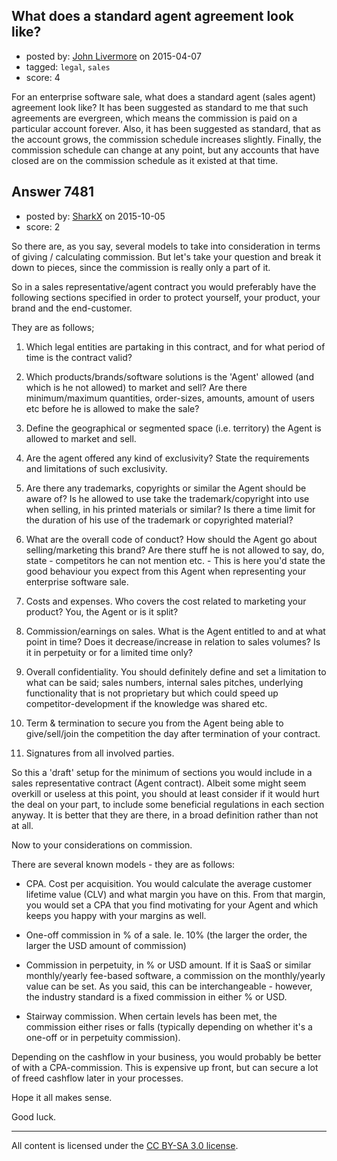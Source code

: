 ## What does a standard agent agreement look like?

- posted by: [John Livermore](https://stackexchange.com/users/44686/john-livermore) on 2015-04-07
- tagged: `legal`, `sales`
- score: 4

<p>For an enterprise software sale, what does a standard agent (sales agent) agreement look like?  It has been suggested as standard to me that such agreements are evergreen, which means the commission is paid on a particular account forever.  Also, it has been suggested as standard, that as the account grows, the commission schedule increases slightly.  Finally, the commission schedule can change at any point, but any accounts that have closed are on the commission schedule as it existed at that time.</p>



## Answer 7481

- posted by: [SharkX](https://stackexchange.com/users/7061730/sharkx) on 2015-10-05
- score: 2

<p>So there are, as you say, several models to take into consideration in terms of giving / calculating commission. But let's take your question and break it down to pieces, since the commission is really only a part of it.</p>

<p>So in a sales representative/agent contract you would preferably have the following sections specified in order to protect yourself, your product, your brand and the end-customer.</p>

<p>They are as follows;</p>

<ol>
<li><p>Which legal entities are partaking in this contract, and for what period of time is the contract valid?</p></li>
<li><p>Which products/brands/software solutions is the 'Agent' allowed (and which is he not allowed) to market and sell? Are there minimum/maximum quantities, order-sizes, amounts, amount of users etc before he is allowed to make the sale?</p></li>
<li><p>Define the geographical or segmented space (i.e. territory) the Agent is allowed to market and sell.</p></li>
<li><p>Are the agent offered any kind of exclusivity? State the requirements and limitations of such exclusivity.</p></li>
<li><p>Are there any trademarks, copyrights or similar the Agent should be aware of? Is he allowed to use take the trademark/copyright into use when selling, in his printed materials or similar? Is there a time limit for the duration of his use of the trademark or copyrighted material?</p></li>
<li><p>What are the overall code of conduct? How should the Agent go about selling/marketing this brand? Are there stuff he is not allowed to say, do, state - competitors he can not mention etc. - This is here you'd state the good behaviour you expect from this Agent when representing your enterprise software sale.</p></li>
<li><p>Costs and expenses. Who covers the cost related to marketing your product? You, the Agent or is it split?</p></li>
<li><p>Commission/earnings on sales. What is the Agent entitled to and at what point in time? Does it decrease/increase in relation to sales volumes? Is it in perpetuity or for a limited time only?</p></li>
<li><p>Overall confidentiality. You should definitely define and set a limitation to what can be said; sales numbers, internal sales pitches, underlying functionality that is not proprietary but which could speed up competitor-development if the knowledge was shared etc.</p></li>
<li><p>Term &amp; termination to secure you from the Agent being able to give/sell/join the competition the day after termination of your contract. </p></li>
<li><p>Signatures from all involved parties.</p></li>
</ol>

<p>So this a 'draft' setup for the minimum of sections you would include in a sales representative contract (Agent contract). Albeit some might seem overkill or useless at this point, you should at least consider if it would hurt the deal on your part, to include some beneficial regulations in each section anyway. It is better that they are there, in a broad definition rather than not at all.</p>

<p>Now to your considerations on commission.</p>

<p>There are several known models - they are as follows:</p>

<ul>
<li><p>CPA. Cost per acquisition. You would calculate the average customer lifetime value (CLV) and what margin you have on this. From that margin, you would set a CPA that you find motivating for your Agent and which keeps you happy with your margins as well.</p></li>
<li><p>One-off commission in % of a sale. Ie. 10% (the larger the order, the larger the USD amount of commission)</p></li>
<li><p>Commission in perpetuity, in % or USD amount. If it is SaaS or similar monthly/yearly fee-based software, a commission on the monthly/yearly value can be set. As you said, this can be interchangeable - however, the industry standard is a fixed commission in either % or USD.</p></li>
<li><p>Stairway commission. When certain levels has been met, the commission either rises or falls (typically depending on whether it's a one-off or in perpetuity commission).</p></li>
</ul>

<p>Depending on the cashflow in your business, you would probably be better of with a CPA-commission. This is expensive up front, but can secure a lot of freed cashflow later in your processes.</p>

<p>Hope it all makes sense.</p>

<p>Good luck.</p>




---

All content is licensed under the [CC BY-SA 3.0 license](https://creativecommons.org/licenses/by-sa/3.0/).
